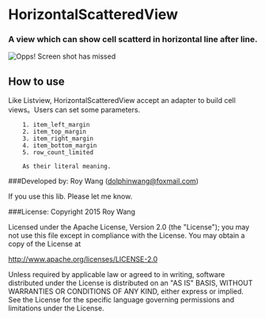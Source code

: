HorizontalScatteredView
============
### A view which can show cell scatterd in horizontal line after line.

![Opps! Screen shot has missed](https://github.com/dolphinwang/HorizontalScatteredView/raw/master/ScreenShot.png)

How to use
--------------------------------------------------
Like Listview, HorizontalScatteredView accept an adapter to build cell views。Users can
set some parameters.
				
		1. item_left_margin
		2. item_top_margin
		3. item_right_margin
		4. item_bottom_margin
		5. row_count_limited
		
		As their literal meaning.
		
###Developed by:
Roy Wang (dolphinwang@foxmail.com)

If you use this lib. Please let me know.

###License:
Copyright 2015 Roy Wang

Licensed under the Apache License, Version 2.0 (the "License"); you may not use this file except in compliance with the License. You may obtain a copy of the License at

http://www.apache.org/licenses/LICENSE-2.0

Unless required by applicable law or agreed to in writing, software distributed under the License is distributed on an "AS IS" BASIS, WITHOUT WARRANTIES OR CONDITIONS OF ANY KIND, either express or implied. See the License for the specific language governing permissions and limitations under the License.
